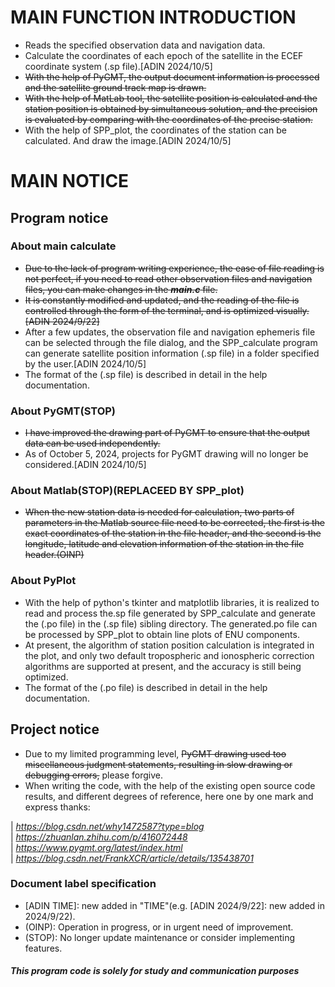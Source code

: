 # **MAIN FUNCTION INTRODUCTION**

* Reads the specified observation data and navigation data.
* Calculate the coordinates of each epoch of the satellite in the ECEF coordinate system (.sp file).[ADIN 2024/10/5]
* ~~With the help of PyGMT, the output document information is processed and the satellite ground track map is drawn.~~
* ~~With the help of MatLab tool, the satellite position is calculated and the station position is obtained by simultaneous solution, and the precision is evaluated by comparing with the coordinates of the precise station.~~
* With the help of SPP_plot, the coordinates of the station can be calculated. And draw the image.[ADIN 2024/10/5]  

# MAIN NOTICE

## Program notice
  ### About main calculate
  * ~~Due to the lack of program writing experience, the ease of file reading is not perfect, if you need to read other observation files and navigation files, you can make changes in the ***main.c*** file.~~
  * ~~It is constantly modified and updated, and the reading of the file is controlled through the form of the terminal, and is optimized visually.[ADIN 2024/9/22]~~
  * After a few updates, the observation file and navigation ephemeris file can be selected through the file dialog, and the SPP_calculate program can generate satellite position information (.sp file) in a folder specified by the user.[ADIN 2024/10/5]
  * The format of the (.sp file) is described in detail in the help documentation.
  ### About PyGMT(STOP)
  * ~~I have improved the drawing part of PyGMT to ensure that the output data can be used independently.~~
  * As of October 5, 2024, projects for PyGMT drawing will no longer be considered.[ADIN 2024/10/5]    
  ### About Matlab(STOP)(REPLACEED BY SPP_plot)
  * ~~When the new station data is needed for calculation, two parts of parameters in the Matlab source file need to be corrected, the first is the exact coordinates of the station in the file header, and the second is the longitude, latitude and elevation information of the station in the file header.(OINP)~~
  ### About PyPlot
  * With the help of python's tkinter and matplotlib libraries, it is realized to read and process the.sp file generated by SPP_calculate and generate the (.po file) in the (.sp file) sibling directory. The generated.po file can be processed by SPP_plot to obtain line plots of ENU components.
  * At present, the algorithm of station position calculation is integrated in the plot, and only two default tropospheric and ionospheric correction algorithms are supported at present, and the accuracy is still being optimized.
  * The format of the (.po file) is described in detail in the help documentation.

## Project notice
* Due to my limited programming level, ~~PyGMT drawing used too miscellaneous judgment statements, resulting in slow drawing or debugging errors,~~ please forgive.
* When writing the code, with the help of the existing open source code results, and different degrees of reference, here one by one mark and express thanks:  

| *https://blog.csdn.net/why1472587?type=blog*   
| *https://zhuanlan.zhihu.com/p/416072448*                   
| *https://www.pygmt.org/latest/index.html*                  
| *https://blog.csdn.net/FrankXCR/article/details/135438701*

###  Document label specification
* [ADIN TIME]: new added in "TIME"(e.g. [ADIN 2024/9/22]: new added in 2024/9/22).
* (OINP): Operation in progress, or in urgent need of improvement.
* (STOP): No longer update maintenance or consider implementing features.
  
#### *This program code is solely for study and communication purposes* ####
